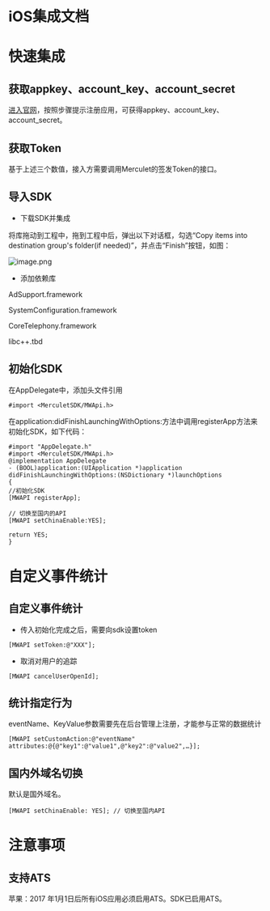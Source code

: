 
# iOS集成文档


# 快速集成
## 获取appkey、account_key、account_secret
[进入官网](http://merculet.io/)，按照步骤提示注册应用，可获得appkey、account_key、account_secret。

## 获取Token
基于上述三个数值，接入方需要调用Merculet的签发Token的接口。

## 导入SDK
- 下载SDK并集成

将库拖动到工程中，拖到工程中后，弹出以下对话框，勾选“Copy items into destination group's folder(if needed)”，并点击“Finish”按钮，如图：

![image.png](https://sdk.mlinks.cc/merculet_doc_image_001.png)

- 添加依赖库


AdSupport.framework


SystemConfiguration.framework


CoreTelephony.framework


libc++.tbd

## 初始化SDK
在AppDelegate中，添加头文件引用

```objc
#import <MerculetSDK/MWApi.h>
```

在application:didFinishLaunchingWithOptions:方法中调用registerApp方法来初始化SDK，如下代码：

```objc
#import "AppDelegate.h"
#import <MerculetSDK/MWApi.h>
@implementation AppDelegate
- (BOOL)application:(UIApplication *)application didFinishLaunchingWithOptions:(NSDictionary *)launchOptions
{
//初始化SDK
[MWAPI registerApp]; 

// 切换至国内的API
[MWAPI setChinaEnable:YES];

return YES;
}
```

# 自定义事件统计
## 自定义事件统计
- 传入初始化完成之后，需要向sdk设置token
```objc
[MWAPI setToken:@"XXX"];
```

-  取消对用户的追踪 
```objc
[MWAPI cancelUserOpenId];
```

## 统计指定行为
eventName、KeyValue参数需要先在后台管理上注册，才能参与正常的数据统计

```objc
[MWAPI setCustomAction:@"eventName" attributes:@{@"key1":@"value1",@"key2":@"value2",…}];
```

## 国内外域名切换
默认是国外域名。

```objc
[MWAPI setChinaEnable: YES]; // 切换至国内API
```

# 注意事项
## 支持ATS
苹果：2017 年1月1日后所有iOS应用必须启用ATS。SDK已启用ATS。

